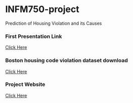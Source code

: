 # INFM750-project
Prediction of Housing Violation and its Causes

### First Presentation Link
[Click Here](http://prezi.com/etzhsac0bbsr/?utm_campaign=share&utm_medium=copy)

### Boston housing code violation dataset download
[Click Here](https://data.cityofboston.gov/Permitting/Code-Enforcement-Building-and-Property-Violations/8sq6-p7et/data)

### Project Website
[Click Here](https://siddharthhparikh.github.io/INFM750-project/)
